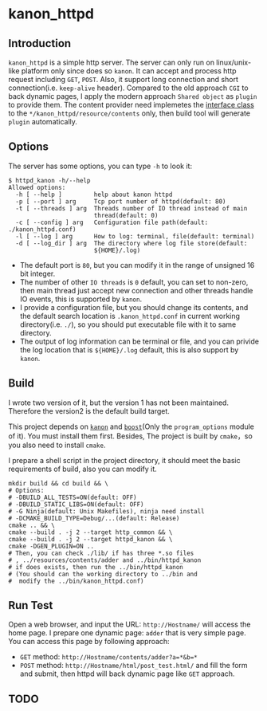 # kanon_httpd
## Introduction
`kanon_httpd` is a simple http server. The server can only run on linux/unix-like platform only since does so `kanon`.
It can accept and process http request including `GET`, `POST`. 
Also, it support long connection and short connection(i.e. `keep-alive` header).
Compared to the old approach `CGI` to back dynamic pages, I apply the modern approach `Shared object` as `plugin` to provide them. The content provider need implemetes the [interface class](https://github.com/Conzxy/kanon_httpd/blob/master/src/plugin/http_dynamic_response_interface.h) to the `*/kanon_httpd/resource/contents` only, then build tool will generate `plugin` automatically.

## Options
The server has some options, you can type `-h` to look it:
```shell
$ httpd_kanon -h/--help
Allowed options:
  -h [ --help ]         help about kanon httpd
  -p [ --port ] arg     Tcp port number of httpd(default: 80)
  -t [ --threads ] arg  Threads number of IO thread instead of main
                        thread(default: 0)
  -c [ --config ] arg   Configuration file path(default: ./kanon_httpd.conf)
  -l [ --log ] arg      How to log: terminal, file(default: terminal)
  -d [ --log_dir ] arg  The directory where log file store(default:
                        ${HOME}/.log)
```
* The default port is `80`, but you can modify it in the range of unsigned 16 bit integer.
* The number of other `IO threads` is `0` default, you can set to non-zero, then main thread just accept new connection and other threads handle IO events, this is supported by `kanon`.
* I provide a configuration file, but you should change its contents, and the default search location is `.kanon_httpd.conf` in current working directory(i.e. `./`), so you should put executable file with it to same directory.
* The output of log information can be terminal or file, and you can privide the log location that is `${HOME}/.log` default, this is also support by `kanon`.

## Build
I wrote two version of it, but the version 1 has not been maintained. Therefore the version2 is the default build target.

This project depends on [`kanon`](https://github.com/Conzxy/kanon) and [`boost`](https://www.boost.org/)(Only the `program_options` module of it). You must install them first. Besides, The project is built by `cmake`，so you also need to install `cmake`.

I prepare a shell script in the project directory, it should meet the basic requirements of build, also you can modify it.
```shell
mkdir build && cd build && \
# Options:
# -DBUILD_ALL_TESTS=ON(default: OFF)
# -DBUILD_STATIC_LIBS=ON(default: OFF)
# -G Ninja(default: Unix Makefiles), ninja need install
# -DCMAKE_BUILD_TYPE=Debug/...(default: Release)
cmake .. && \
cmake --build . -j 2 --target http_common && \
cmake --build . -j 2 --target httpd_kanon && \
cmake -DGEN_PLUGIN=ON ..
# Then, you can check ./lib/ if has three *.so files
# , ../resources/contents/adder and ../bin/httpd_kanon
# if does exists, then run the ../bin/httpd_kanon
# (You should can the working directory to ../bin and 
#  modify the ../bin/kanon_httpd.conf)
```

## Run Test
Open a web browser, and input the URL: `http://Hostname/` will access the home page.
I prepare one dynamic page: `adder` that is very simple page.
You can access this page by following approach:
* `GET` method: `http://Hostname/contents/adder?a=*&b=*`
* `POST` method: `http://Hostname/html/post_test.html/` and fill the form and submit, then httpd will back dynamic page like `GET` approach.

## TODO
